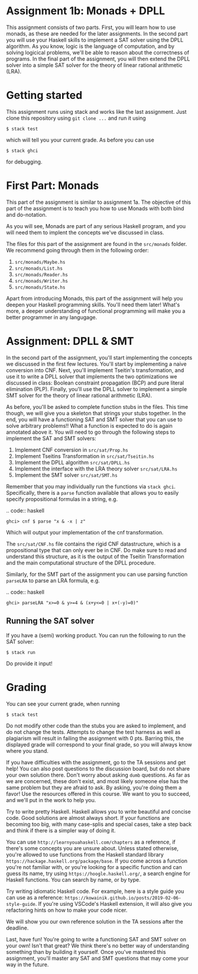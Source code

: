 Assignment 1b: Monads + DPLL
============================

This assignment consists of two parts. First, you will learn how to use monads,
as these are needed for the later assignments. In the second part you will use
your Haskell skills to implement a SAT solver using the DPLL algorithm. As you
know, logic is the language of computation, and by solving logicical problems,
we'll be able to reason about the correctness of programs. In the final part of
the assignment, you will then extend the DPLL solver into a simple SAT solver
for the theory of linear rational arithmetic (LRA).

Getting started
===============

This assignment runs using stack and works like the last assignment.
Just clone this repository using ``git clone ...``
and run it using


    $ stack test

which will tell you your current grade. As before you can use 

    $ stack ghci

for debugging.

First Part: Monads
==================

This part of the assignment is similar to assignment 1a. The objective of this
part of the assignment is to teach you how to use Monads with both bind and do-notation.

As you will see, Monads are part of any serious Haskell program, and you will
need them to implent the concepts we've discussed in class.

The files for this part of the assignment are found in the ``src/monads``
folder. We recommend going through them in the following order:

1. ``src/monads/Maybe.hs``
2. ``src/monads/List.hs``
3. ``src/monads/Reader.hs``
4. ``src/monads/Writer.hs``
5. ``src/monads/State.hs``

Apart from introducing Monads, this part of the assignment will help you deepen
your Haskell programming skills. You'll need them later! What's more, a deeper
understanding of functional programming will make you a better programmer in any
langugage. 

Assignment: DPLL & SMT
=======================

In the second part of the assignment, you'll start implementing the concepts we
discussed in the first few lectures. You'll start by implementing a naive
conversion into CNF. Next, you'll implement Tseitin's transformation, and use it
to write a DPLL solver that implements the two optimizations we discussed in
class: Boolean constraint propagation (BCP) and pure literal elimination (PLP).
Finally, you'll use the DPLL solver to implement a simple SMT solver for the
theory of linear rational arithmetic (LRA).

As before, you'll be asked to complete function stubs in the files. This time
though, we will give you a skeleton that strings your stubs together. In the
end, you will have a functioning SAT and SMT solver that you can use to solve
arbitrary problems!! What a function is expected to do is again annotated above
it. You will need to go through the following steps to implement the SAT and SMT
solvers:

1. Implement CNF conversion in ``src/sat/Prop.hs``
2. Implement Tseitins Transformation in ``src/sat/Tseitin.hs``
3. Implement the DPLL algorithm ``src/sat/DPLL.hs``
4. Implement the interface with the LRA theory solver ``src/sat/LRA.hs``
5. Implement the SMT solver ``src/sat/SMT.hs``

Remember that you may individually run the functions via ``stack ghci``. Specifically,
there is a ``parse`` function available that allows you to easily specify propositional
formulas in a string, e.g.

.. code:: haskell

    ghci> cnf $ parse "x & -x | z"

Which will output your implementation of the cnf transformation.

The ``src/sat/CNF.hs`` file contains the rigid CNF datastructure, which is a
propositional type that can only ever be in CNF. Do make sure to read and
understand this structure, as it is the output of the Tseitin Transformation
and the main computational structure of the DPLL procedure.

Similarly, for the SMT part of the assignment you can use parsing function
``parseLRA`` to parse an LRA formula, e.g.

.. code:: haskell

    ghci> parseLRA "x>=0 & y>=4 & (x+y<=0 | x+(-y)=0)"

Running the SAT solver
----------------------
If you have a (semi) working product. You can run the following to run the SAT solver:


    $ stack run

Do provide it input!

Grading
=======

You can see your current grade, when running 


    $ stack test

Do not modify other code than the stubs you are asked to implement, and do not
change the tests. Attempts to change the test harness as well as plagiarism will
result in failing the assignment with 0 pts. Barring this, the displayed grade
will correspond to your final grade, so you will always know where you stand. 

If you have difficulties with the assignment, go to the TA sessions and get
help! You can also post questions to the discussion board, but do not share your
own solution there. Don't worry about asking ``dumb`` questions. As far as we are
concerned, these don't exist, and most likely someone else has the same problem
but they are afraid to ask. By asking, you're doing them a favor! Use the
resources offered in this course. We want to you to succeed, and we'll put in
the work to help you.

Try to write pretty Haskell. Haskell allows you to write beautiful and concise
code. Good solutions are almost always short. If your functions are becoming too
big, with many case-splis and special cases, take a step back and think if there
is a simpler way of doing it. 

You can use ``http://learnyouahaskell.com/chapters`` as a reference, if there's
some concepts you are unsure about. Unless stated otherwise, you're allowed to
use functions from the Haskell standard library
``https://hackage.haskell.org/package/base``. If you come across a function
you're not familiar with, or you're looking for a specific function and can
guess its name, try using ``https://hoogle.haskell.org/``, a search engine for
Haskell functions. You can search by name, or by type. 

Try writing idiomatic Haskell code. For example, here is a style guide you can
use as a reference: ``https://kowainik.github.io/posts/2019-02-06-style-guide``.
If you're using VSCode's Haskell extension, it will also give you refactoring
hints on how to make your code nicer.

We will show you our own reference solution in the TA sessions after the
deadline.

Last, have fun! You're going to write a functioning SAT and SMT solver on your
own! Isn't that great? We think there's no better way of understanding something
than by building it yourself. Once you've mastered this assignment, you'll
master any SAT and SMT questions that may come your way in the future.